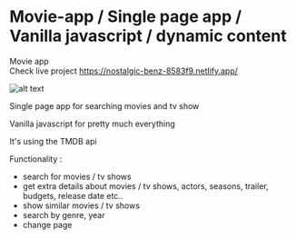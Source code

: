 # Movie-app / Single page app / Vanilla javascript / dynamic content
Movie app</br>
Check live project https://nostalgic-benz-8583f9.netlify.app/

![alt text](https://i.ibb.co/bQ7kF5P/movie2.png)

Single page app for searching movies and tv show

Vanilla javascript for pretty much everything

It's using the TMDB api

Functionality : 
  - search for movies / tv shows
  - get extra details about movies / tv shows, actors, seasons, trailer, budgets, release date etc..
  - show similar movies / tv shows
  - search by genre, year
  - change page
